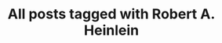 ---
layout: tag
title: "All posts tagged with Robert A. Heinlein"
permalink: /weblog/tags/robert-a-heinlein/
taxonomy: Robert A. Heinlein
---